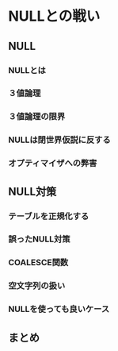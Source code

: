 # NULLとの戦い
## NULL
### NULLとは
### ３値論理
### ３値論理の限界
### NULLは閉世界仮説に反する
### オプティマイザへの弊害
## NULL対策
### テーブルを正規化する
### 誤ったNULL対策
### COALESCE関数
### 空文字列の扱い
### NULLを使っても良いケース
## まとめ
